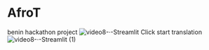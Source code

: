 # AfroT
benin hackathon project
![video8-·-Streamlit](https://github.com/MarkNwilliam/AfroT/assets/53256592/fa79faa1-f51a-49ef-9160-2b7103c6e318)
Click start translation
![video8-·-Streamlit (1)](https://github.com/MarkNwilliam/AfroT/assets/53256592/e01e9398-9a5e-4d5c-a6d8-8b4f3137b06e)
